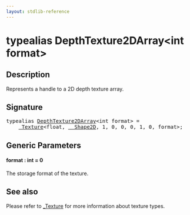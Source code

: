 ```yaml
---
layout: stdlib-reference
---
```


# typealias DepthTexture2DArray\<int format\>

## Description

Represents a handle to a 2D depth texture array.

## Signature

<pre>
<span class='code_keyword'>typealias</span> <a href="depthtexture2darray-05de.html" class="code_type">DepthTexture2DArray</a>&lt;<span class="code_keyword">int</span> format&gt; = 
    <a href="0texture-01/index.html" class="code_type">_Texture</a>&lt;<span class="code_keyword">float</span>, <a href="0_shape2d-028/index.html" class="code_type">__Shape2D</a>, 1, 0, 0, 0, 1, 0, format&gt;;
</pre>

## Generic Parameters

####  <a id="decl-format"></a>format  : int = 0
The storage format of the texture.


## See also

Please refer to <span class='code'><a href="0texture-01/index.html" class="code_type">_Texture</a></span> for more information about texture types.


